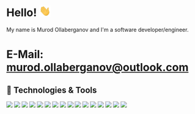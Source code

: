 # Hello! <img src="https://github.com/MurodOllaberganov/MurodOllaberganov/blob/main/wave.gif" width="30px">

My name is Murod Ollaberganov and I'm a software developer/engineer.

# E-Mail: murod.ollaberganov@outlook.com

## 🔧 Technologies & Tools
![](https://img.shields.io/badge/Editor-Eclipse_IDEA-informational?style=flat&logo=eclipse-idea&color=2bbc8a)
![](https://img.shields.io/badge/Editor-Intellij_IDEA-informational?style=flat&logo=intellij-idea&color=2bbc8a)
![](https://img.shields.io/badge/Editor-VSCode-informational?style=flat&logo=vscode&color=2bbc8a)
![](https://img.shields.io/badge/Code-Java-informational?style=flat&logo=java&color=2bbc8a)
![](https://img.shields.io/badge/Code-Javascript-informational?style=flat&logo=javascript&color=2bbc8a)
![](https://img.shields.io/badge/Code-Typescript-informational?style=flat&logo=typescript&color=2bbc8a)
![](https://img.shields.io/badge/Code-React-informational?style=flat&logo=react&color=2bbc8a)
![](https://img.shields.io/badge/Shell-Bash-informational?style=flat&logo=gnu-bash&logoColor=white&color=2bbc8a)
![](https://img.shields.io/badge/Code-SQL-informational?style=flat&logo=sql&color=2bbc8a)
![](https://img.shields.io/badge/Code-NOSQL-informational?style=flat&logo=nosql&color=2bbc8a)
![](https://img.shields.io/badge/Tools-Docker-informational?style=flat&logo=docker&logoColor=white&color=2bbc8a)
![](https://img.shields.io/badge/BuildTool-Maven-informational?style=flat&logo=maven&color=2bbc8a)
![](https://img.shields.io/badge/BuildTool-Gradle-informational?style=flat&logo=gradle&color=2bbc8a)
![](https://img.shields.io/badge/Framework-SpringBoot-informational?style=flat&logo=spring-boot&color=2bbc8a)
![](https://img.shields.io/badge/HTML-informational?style=flat&logo=html&color=2bbc8a)
![](https://img.shields.io/badge/CSS3-informational?style=flat&logo=css3&color=2bbc8a)

